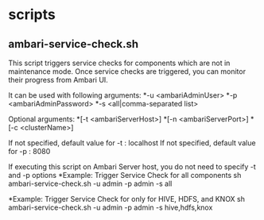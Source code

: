 # scripts
## ambari-service-check.sh

This script triggers service checks for components which are not in maintenance mode.
Once service checks are triggered, you can monitor their progress from Ambari UI.

It can be used with following arguments:
*-u \<ambariAdminUser> 
*-p \<ambariAdminPassword> 
*-s <all|comma-separated list> 

Optional arguments:
*\[-t \<ambariServerHost>] 
*\[-n \<ambariServerPort>] 
*\[-c \<clusterName>]
  
If not specified, default value for -t : localhost
If not specified, default value for -p : 8080

If executing this script on Ambari Server host, you do not need to specify -t and -p options
*Example: Trigger Service Check for all components
sh ambari-service-check.sh -u admin -p admin -s all

*Example: Trigger Service Check for only for HIVE, HDFS, and KNOX
sh ambari-service-check.sh -u admin -p admin -s hive,hdfs,knox


